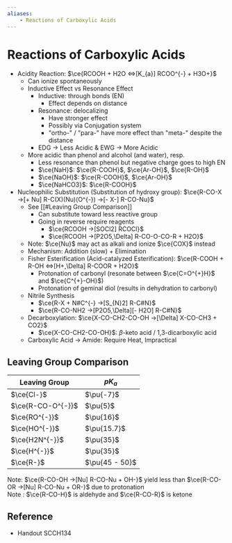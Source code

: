 ```yaml
---
aliases:
    - Reactions of Carboxylic Acids
---
```


# Reactions of Carboxylic Acids

- Acidity Reaction: $\ce{RCOOH + H2O <=>[K_{a}] RCOO^{-} + H3O+}$
    - Can ionize spontaneously
    - Inductive Effect vs Resonance Effect
        - Inductive: through bonds (EN)
            - Effect depends on distance
        - Resonance: delocalizing
            - Have stronger effect
            - Possibly via Conjugation system
            - "ortho-" / "para-" have more effect than "meta-" despite the distance
        - EDG → Less Acidic & EWG → More Acidic
    - More acidic than phenol and alcohol (and water), resp.
        - Less resonance than phenol but negative charge goes to high EN
        - $\ce{NaH}$: $\ce{R-COOH}$, $\ce{Ar-OH}$, $\ce{R-OH}$
        - $\ce{NaOH}$: $\ce{R-COOH}$, $\ce{Ar-OH}$
        - $\ce{NaHCO3}$: $\ce{R-COOH}$
- Nucleophilic Substitution (Substitution of hydroxy group): $\ce{R-CO-X ->[+ Nu] R-C(X)(Nu)(O^{-}) ->[- X-] R-CO-Nu}$
    - See [[#Leaving Group Comparison]]
        - Can substitute toward less reactive group
        - Going in reverse require reagents
            - $\ce{RCOOH ->[SOCl2] RCOCl}$
            - $\ce{RCOOH ->[P2O5,\Delta] R-CO-O-CO-R + H2O}$
    - Note: $\ce{Nu}$ may act as alkali and ionize $\ce{COX}$ instead
    - Mechanism: Addition (slow) + Elimination
    - Fisher Esterification (Acid-catalyzed Esterification): $\ce{R-COOH + R-OH <=>[H+,\Delta] R-COOR + H2O}$
        - Protonation of carbonyl (resonate between $\ce{C=O^{+}H}$ and $\ce{C^{+}-OH}$)
        - Protonation of geminal diol (results in dehydration to carbonyl)
    - Nitrile Synthesis
        - $\ce{R-X + N#C^{-} ->[S_{N}2] R-C#N}$
        - $\ce{R-CO-NH2 ->[P2O5,\Delta][- H2O] R-C#N}$
    - Decarboxylation: $\ce{X-CO-CH2-CO-OH ->[\Delta] X-CO-CH3 + CO2}$
        - $\ce{X-CO-CH2-CO-OH}$: $\beta$-keto acid / 1,3-dicarboxylic acid
    - Carboxylic Acid → Amide: Require Heat, Impractical

## Leaving Group Comparison

| Leaving Group | $pK_{a}$ |
| ---- | ---- |
| $\ce{Cl-}$ | $\pu{-7}$ |
| $\ce{R-CO-O^{-}}$ | $\pu{5}$ |
| $\ce{RO^{-}}$ | $\pu{16}$ |
| $\ce{HO^{-}}$ | $\pu{15.7}$ |
| $\ce{H2N^{-}}$ | $\pu{35}$ |
| $\ce{H^{-}}$ | $\pu{35}$ |
| $\ce{R-}$ | $\pu{45 - 50}$ |

Note: $\ce{R-CO-OH ->[Nu] R-CO-Nu + OH-}$ yield less than $\ce{R-CO-OR ->[Nu] R-CO-Nu + OR-}$ due to protonation  
Note : $\ce{R-CO-H}$ is aldehyde and $\ce{R-CO-R}$ is ketone

## Reference

- Handout SCCH134

